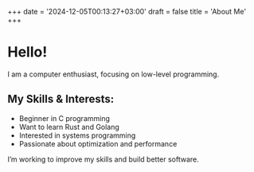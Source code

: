 +++
date = '2024-12-05T00:13:27+03:00'
draft = false
title = 'About Me'
+++
# Hello!

I am a computer enthusiast, focusing on low-level programming.

## My Skills & Interests:
- Beginner in C programming
- Want to learn Rust and Golang
- Interested in systems programming
- Passionate about optimization and performance

I’m working to improve my skills and build better software.
